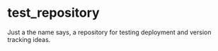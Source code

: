# test_repository
Just a the name says, a repository for testing deployment and version tracking ideas.
